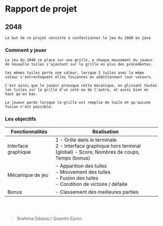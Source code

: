 # Rapport de projet

## 2048

    Le but de ce projet consiste a confectionner le jeu du 2048 en java

### Comment y jouer

    Le jeu du 2048 ce place sur une grille, a chaque mouvement du joueur de nouvelle tuiles s'ajoutent sur la grille en plus des précedentes.

    Ces mêmes tuiles porte une valeur, lorsque 2 tuiles avec la même valeur s'entrechoquent elles fusionnes en additionnant leur valeurs.

    C'est ainsi que le joueur provoque cette mecanique, en glissant toutes les tuiles sur la grille d'un coté ou de l'autre, et aussi bien en haut qu'en bas.

    Le joueur perds lorsque la grille est remplie de tuile et qu'aucune fusion n'est possible.

### Les objectifs

  Fonctionnalités  | Réalisation
  ------------- | -------------
  Interface graphique  | 1 - Grille dans le terminale<br>2 - Interface graphique hors terminal<br>(global) - Score, Nombres de coups, Temps (bonus)
  Mécanique de jeu | - Apparition des tuiles <br>- Mouvement des tuiles<br>- Fusion des tuiles<br>- Condition de victoire / défaite
  Bonus  | - Classement des meilleures parties
<br></br>
> Brahima Dibassi / Quentin Epron
